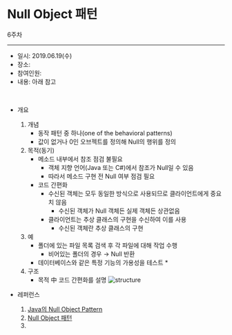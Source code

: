 Null Object 패턴
===========
6주차
- - - - - -
* 일시: 2019.06.19(수)
* 장소: 
* 참여인원: 
* 내용: 아래 참고
</br>

* 개요
	1. 개념
		* 동작 패턴 중 하나(one of the behavioral patterns)
		* 값이 없거나 0인 오브젝트를 정의해 Null의 행위를 정의
	2. 목적(동기)
		* 메소드 내부에서 참조 점검 불필요
			* 객체 지향 언어(Java 또는 C#)에서 참조가 Null일 수 있음
			* 따라서 메소드 구현 전 Null 여부 점검 필요
		* 코드 간편화
			* 수신된 객체는 모두 동일한 방식으로 사용되므로 클라이언트에게 중요치 않음
				* 수신된 객체가 Null 객체든 실제 객체든 상관없음
			* 클라이언트는 추상 클래스의 구현을 수신하여 이를 사용
				* 수신된 객체란 추상 클래스의 구현
	3. 예
		* 폴더에 있는 파일 목록 검색 후 각 파일에 대해 작업 수행
			* 비어있는 폴더의 경우 → Null 반환
		* 데이터베이스와 같은 특정 기능의 가용성을 테스트
			*
	4. 구조
		* 목적 中 코드 간편화를 설명
		  ![structure](/week6_NullObject/img/NullObject.png)

* 레퍼런스
	1. [Java의 Null Object Pattern](https://www.dineshonjava.com/null-object-pattern/)
	2. [Null Object 패턴](https://dsmoon.tistory.com/entry/NULL-OBJECT-%ED%8C%A8%ED%84%B4)
	3.
</br>